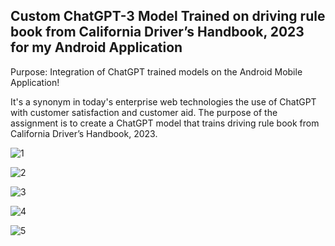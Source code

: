 ## Custom ChatGPT-3 Model Trained on driving rule book from California Driver’s Handbook, 2023 for my Android Application

Purpose: Integration of ChatGPT trained models on the Android Mobile Application!

It's a synonym in today's enterprise web technologies the use of ChatGPT with customer satisfaction and customer aid. The purpose of the assignment is to create a ChatGPT model that trains driving rule book from California Driver’s Handbook, 2023. 

![1](https://user-images.githubusercontent.com/111547793/236112304-853e8bf1-f6e8-424a-a38f-d2101c385ec4.jpg) <br/>


![2](https://user-images.githubusercontent.com/111547793/236112343-85c640f8-6240-4685-abd9-30a4ff00ba95.jpg) <br/>


![3](https://user-images.githubusercontent.com/111547793/236112370-e315dd8f-5e07-4ae8-8fdd-af98c177ddbc.jpg) <br/>


![4](https://user-images.githubusercontent.com/111547793/236112409-34a6a244-339f-4477-a5be-bc843a7a9887.jpg) <br/>


![5](https://user-images.githubusercontent.com/111547793/236112436-10aa5ee9-b8a6-4754-89b4-f00d917c543a.jpg) <br/>

